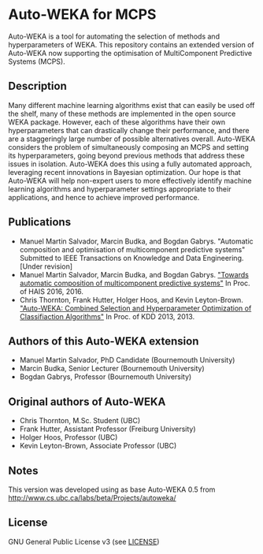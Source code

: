 # Auto-WEKA for MCPS
Auto-WEKA is a tool for automating the selection of methods and hyperparameters of WEKA. This repository contains an extended version of Auto-WEKA now supporting the optimisation of MultiComponent Predictive Systems (MCPS).

## Description
Many different machine learning algorithms exist that can easily be used off the shelf, many of these methods are implemented in the open source WEKA package. However, each of these algorithms have their own hyperparameters that can drastically change their performance, and there are a staggeringly large number of possible alternatives overall. Auto-WEKA considers the problem of simultaneously composing an MCPS and setting its hyperparameters, going beyond previous methods that address these issues in isolation. Auto-WEKA does this using a fully automated approach, leveraging recent innovations in Bayesian optimization. Our hope is that Auto-WEKA will help non-expert users to more effectively identify machine learning algorithms and hyperparameter settings appropriate to their applications, and hence to achieve improved performance.

## Publications
 * Manuel Martin Salvador, Marcin Budka, and Bogdan Gabrys. "Automatic composition and optimisation of multicomponent predictive systems" Submitted to IEEE Transactions on Knowledge and Data Engineering. [Under revision]
 * Manuel Martin Salvador, Marcin Budka, and Bogdan Gabrys. ["Towards automatic composition of multicomponent predictive systems"](http://link.springer.com/chapter/10.1007%2F978-3-319-32034-2_3) In Proc. of HAIS 2016, 2016. 
 * Chris Thornton, Frank Hutter, Holger Hoos, and Kevin Leyton-Brown. ["Auto-WEKA: Combined Selection and Hyperparameter Optimization of Classifiaction Algorithms"](https://dl.acm.org/citation.cfm?id=2487629) In Proc. of KDD 2013, 2013.

## Authors of this Auto-WEKA extension
 * Manuel Martin Salvador, PhD Candidate (Bournemouth University)
 * Marcin Budka, Senior Lecturer (Bournemouth University)
 * Bogdan Gabrys, Professor (Bournemouth University)
 
## Original authors of Auto-WEKA
 * Chris Thornton, M.Sc. Student (UBC)
 * Frank Hutter, Assistant Professor (Freiburg University)
 * Holger Hoos, Professor (UBC)
 * Kevin Leyton-Brown, Associate Professor (UBC)
 
## Notes
This version was developed using as base Auto-WEKA 0.5 from http://www.cs.ubc.ca/labs/beta/Projects/autoweka/

## License
GNU General Public License v3 (see [LICENSE](https://github.com/DraXus/autoweka/blob/master/LICENSE))

